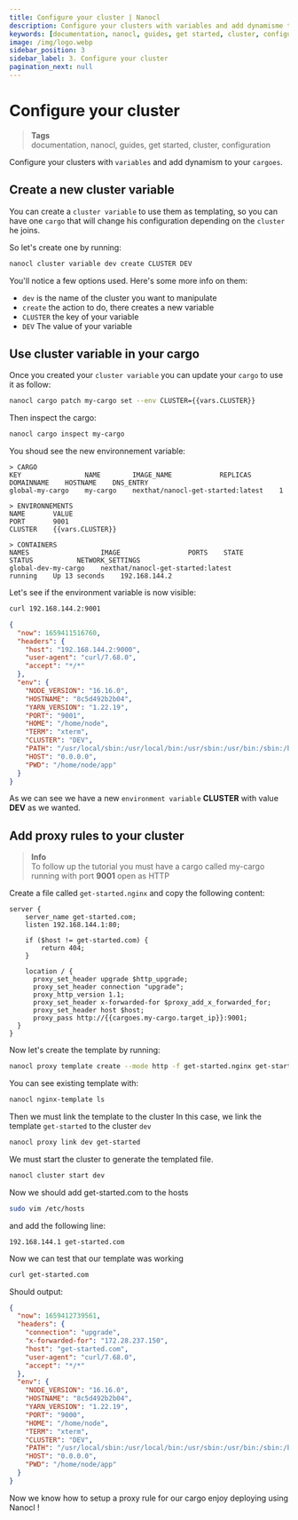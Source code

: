 ```yaml
---
title: Configure your cluster | Nanocl
description: Configure your clusters with variables and add dynamisme to your cargoes
keywords: [documentation, nanocl, guides, get started, cluster, configuration]
image: /img/logo.webp
sidebar_position: 3
sidebar_label: 3. Configure your cluster
pagination_next: null
---
```


# Configure your cluster

> **Tags** <br />
> documentation, nanocl, guides, get started, cluster, configuration

Configure your clusters with `variables` and add dynamism to your `cargoes`.

## Create a new cluster variable

You can create a `cluster variable` to use them as templating, so you can have one `cargo` that will change his configuration depending on the `cluster` he joins.

So let's create one by running:

```sh
nanocl cluster variable dev create CLUSTER DEV
```

You'll notice a few options used. Here's some more info on them:

- `dev` is the name of the cluster you want to manipulate
- `create` the action to do, there creates a new variable
- `CLUSTER` the key of your variable
- `DEV` The value of your variable

## Use cluster variable in your cargo

Once you created your `cluster variable` you can update your `cargo` to use it as follow:

```sh
nanocl cargo patch my-cargo set --env CLUSTER={{vars.CLUSTER}}
```

Then inspect the cargo:

```sh
nanocl cargo inspect my-cargo
```

You shoud see the new environnement variable: 

```console
> CARGO
KEY                NAME        IMAGE_NAME            REPLICAS    DOMAINNAME    HOSTNAME    DNS_ENTRY
global-my-cargo    my-cargo    nexthat/nanocl-get-started:latest    1

> ENVIRONNEMENTS
NAME       VALUE
PORT       9001
CLUSTER    {{vars.CLUSTER}}

> CONTAINERS
NAMES                  IMAGE                 PORTS    STATE      STATUS           NETWORK_SETTINGS
global-dev-my-cargo    nexthat/nanocl-get-started:latest             running    Up 13 seconds    192.168.144.2
```

Let's see if the environment variable is now visible:

```sh
curl 192.168.144.2:9001
```

```json
{
  "now": 1659411516760,
  "headers": {
    "host": "192.168.144.2:9000",
    "user-agent": "curl/7.68.0",
    "accept": "*/*"
  },
  "env": {
    "NODE_VERSION": "16.16.0",
    "HOSTNAME": "8c5d492b2b04",
    "YARN_VERSION": "1.22.19",
    "PORT": "9001",
    "HOME": "/home/node",
    "TERM": "xterm",
    "CLUSTER": "DEV",
    "PATH": "/usr/local/sbin:/usr/local/bin:/usr/sbin:/usr/bin:/sbin:/bin",
    "HOST": "0.0.0.0",
    "PWD": "/home/node/app"
  }
}
```

As we can see we have a new `environment variable` **CLUSTER** with value **DEV** as we wanted.

## Add proxy rules to your cluster

> **Info** <br />
> To follow up the tutorial you must have a cargo called my-cargo running with port **9001** open as HTTP

Create a file called `get-started.nginx` and copy the following content:

```nginx
server {
    server_name get-started.com;
    listen 192.168.144.1:80;

    if ($host != get-started.com) {
        return 404;
    }

    location / {
      proxy_set_header upgrade $http_upgrade;
      proxy_set_header connection "upgrade";
      proxy_http_version 1.1;
      proxy_set_header x-forwarded-for $proxy_add_x_forwarded_for;
      proxy_set_header host $host;
      proxy_pass http://{{cargoes.my-cargo.target_ip}}:9001;
  }
}
```

Now let's create the template by running:

```sh
nanocl proxy template create --mode http -f get-started.nginx get-started
```

You can see existing template with:

```sh
nanocl nginx-template ls
```

Then we must link the template to the cluster
In this case, we link the template `get-started` to the cluster `dev`

```sh
nanocl proxy link dev get-started
```

We must start the cluster to generate the templated file.

```sh
nanocl cluster start dev
```

Now we should add get-started.com to the hosts
```sh
sudo vim /etc/hosts
```

and add the following line:
```console
192.168.144.1 get-started.com
```

Now we can test that our template was working

```sh
curl get-started.com
```

Should output:

```json
{
  "now": 1659412739561,
  "headers": {
    "connection": "upgrade",
    "x-forwarded-for": "172.28.237.150",
    "host": "get-started.com",
    "user-agent": "curl/7.68.0",
    "accept": "*/*"
  },
  "env": {
    "NODE_VERSION": "16.16.0",
    "HOSTNAME": "8c5d492b2b04",
    "YARN_VERSION": "1.22.19",
    "PORT": "9000",
    "HOME": "/home/node",
    "TERM": "xterm",
    "CLUSTER": "DEV",
    "PATH": "/usr/local/sbin:/usr/local/bin:/usr/sbin:/usr/bin:/sbin:/bin",
    "HOST": "0.0.0.0",
    "PWD": "/home/node/app"
  }
}
```

Now we know how to setup a proxy rule for our cargo enjoy deploying using Nanocl !
